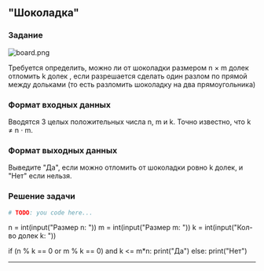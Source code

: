 ## "Шоколадка"

### Задание

![board.png](img/chocolat_lines.png)

Требуется определить, можно ли от шоколадки размером n × m долек отломить k долек , если разрешается сделать один разлом
по прямой между дольками (то есть разломить шоколадку на два прямоугольника)

### Формат входных данных

Вводятся 3 целых положительных числа n, m и k. Точно известно, что k ≠ n ⋅ m.

### Формат выходных данных

Выведите "Да", если можно отломить от шоколадки ровно k долек, и "Нет" если нельзя.

### Решение задачи

```python
# TODO: you code here...
```
n = int(input("Размер n: "))
m = int(input("Размер m: "))
k = int(input("Кол-во долек k: "))

if (n % k == 0 or m % k == 0) and k <= m*n:
    print("Да")
else:
    print("Нет")

---

